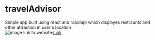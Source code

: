 # travelAdvisor
Simple app built using react and rapidapi which displayes restraunts and other attraction in user's location<br>
![image](https://user-images.githubusercontent.com/60285234/129048443-19500d4a-6bb8-4e64-b3d5-7648c4aef745.png)
  link to website:[Link](https://traveladvisor007.netlify.app)
